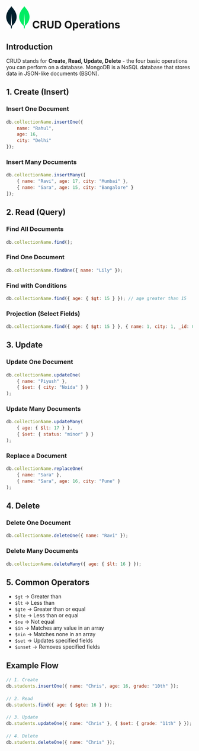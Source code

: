 # ![ ](../assets/MongoDB_light.svg#only-light) ![ ](../assets/MongoDB_dark.svg#only-dark) CRUD Operations

## Introduction

CRUD stands for **Create, Read, Update, Delete** - the four basic operations you can perform on a database. MongoDB is a NoSQL database that stores data in JSON-like documents (BSON).

## 1. Create (Insert)

### Insert One Document

```javascript
db.collectionName.insertOne({
    name: "Rahul",
    age: 16,
    city: "Delhi"
});
```

### Insert Many Documents

```javascript
db.collectionName.insertMany([
    { name: "Ravi", age: 17, city: "Mumbai" },
    { name: "Sara", age: 15, city: "Bangalore" }
]);
```

## 2. Read (Query)

### Find All Documents

```javascript
db.collectionName.find();
```

### Find One Document

```javascript
db.collectionName.findOne({ name: "Lily" });
```

### Find with Conditions

```javascript
db.collectionName.find({ age: { $gt: 15 } }); // age greater than 15
```

### Projection (Select Fields)

```javascript
db.collectionName.find({ age: { $gt: 15 } }, { name: 1, city: 1, _id: 0 });
```

## 3. Update

### Update One Document

```javascript
db.collectionName.updateOne(
    { name: "Piyush" },
    { $set: { city: "Noida" } }
);
```

### Update Many Documents

```javascript
db.collectionName.updateMany(
    { age: { $lt: 17 } },
    { $set: { status: "minor" } }
);
```

### Replace a Document

```javascript
db.collectionName.replaceOne(
    { name: "Sara" },
    { name: "Sara", age: 16, city: "Pune" }
);
```

## 4. Delete

### Delete One Document

```javascript
db.collectionName.deleteOne({ name: "Ravi" });
```

### Delete Many Documents

```javascript
db.collectionName.deleteMany({ age: { $lt: 16 } });
```

## 5. Common Operators

* `$gt` → Greater than
* `$lt` → Less than
* `$gte` → Greater than or equal
* `$lte` → Less than or equal
* `$ne` → Not equal
* `$in` → Matches any value in an array
* `$nin` → Matches none in an array
* `$set` → Updates specified fields
* `$unset` → Removes specified fields

## Example Flow

```javascript
// 1. Create
db.students.insertOne({ name: "Chris", age: 16, grade: "10th" });

// 2. Read
db.students.find({ age: { $gte: 16 } });

// 3. Update
db.students.updateOne({ name: "Chris" }, { $set: { grade: "11th" } });

// 4. Delete
db.students.deleteOne({ name: "Chris" });
```
